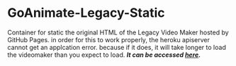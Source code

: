 # GoAnimate-Legacy-Static
Container for static the original HTML of the Legacy Video Maker hosted by GitHub Pages. in order for this to work properly, the heroku apiserver cannot get an applcation error. because if it does, it will take longer to load the videomaker than you expect to load.
***It can be accessed [here](https://josephcrosmanplays532.github.io/Vyond-Legacy-Static).***
